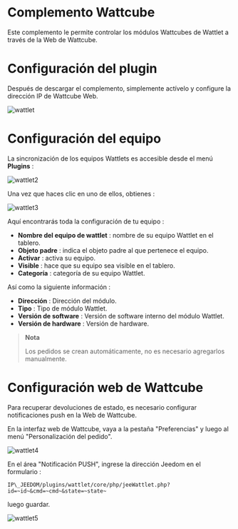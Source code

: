 # Complemento Wattcube

Este complemento le permite controlar los módulos Wattcubes de Wattlet a través de la Web de Wattcube.

# Configuración del plugin

Después de descargar el complemento, simplemente actívelo y configure la dirección IP de Wattcube Web.

![wattlet](./images/wattlet.png)

# Configuración del equipo

La sincronización de los equipos Wattlets es accesible desde el menú **Plugins** :

![wattlet2](./images/wattlet2.png)

Una vez que haces clic en uno de ellos, obtienes :

![wattlet3](./images/wattlet3.png)

Aquí encontrarás toda la configuración de tu equipo :

-   **Nombre del equipo de wattlet** : nombre de su equipo Wattlet en el tablero.
-   **Objeto padre** : indica el objeto padre al que pertenece el equipo.
-   **Activar** : activa su equipo.
-   **Visible** : hace que su equipo sea visible en el tablero.
-   **Categoría** : categoría de su equipo Wattlet.

Así como la siguiente información :

-   **Dirección** : Dirección del módulo.
-   **Tipo** : Tipo de módulo Wattlet.
-   **Versión de software** : Versión de software interno del módulo Wattlet.
-   **Versión de hardware** : Versión de hardware.

>**Nota**
>
> Los pedidos se crean automáticamente, no es necesario agregarlos manualmente.

# Configuración web de Wattcube

Para recuperar devoluciones de estado, es necesario configurar notificaciones push en la Web de Wattcube.

En la interfaz web de Wattcube, vaya a la pestaña "Preferencias" y luego al menú "Personalización del pedido".

![wattlet4](./images/wattlet4.png)

En el área "Notificación PUSH", ingrese la dirección Jeedom en el formulario :

``IP\_JEEDOM/plugins/wattlet/core/php/jeeWattlet.php?id=~id~&cmd=~cmd~&state=~state~``

luego guardar.

![wattlet5](./images/wattlet5.png)
